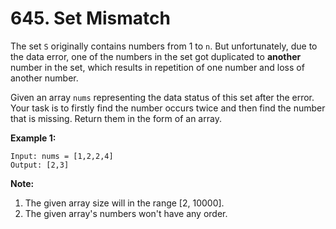 # 645. Set Mismatch

The set `S` originally contains numbers from 1 to `n`. But unfortunately, due to the data error, one of the numbers in the set got duplicated to **another** number in the set, which results in repetition of one number and loss of another number.

Given an array `nums` representing the data status of this set after the error. Your task is to firstly find the number occurs twice and then find the number that is missing. Return them in the form of an array.

**Example 1:**

    Input: nums = [1,2,2,4]
    Output: [2,3]

**Note:**

1. The given array size will in the range [2, 10000].
2. The given array's numbers won't have any order.
